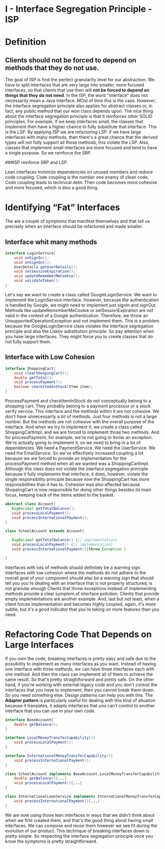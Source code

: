 <h1>I - Interface Segregation Principle - ISP</h1>

# Definition
## Clients should not be forced to depend on methods that they do not use.

The goal of ISP is find the perfect granularity level for our abstraction. We have to split interfaces that are very large into smaller, more focused interfaces, so that clients that use then will <b>not be forced to depend on things that they do not need</b>.
In the ISP, the word "interface" does not necessarily mean a Java interface. MOst of time this is the case. However, the interface segregation principle also applies for abstract classes or, in fact, any public method that our won class depends upon. The nice thing about the interface segregation principle is that it reinforces other SOLID principles. For example, if we keep interfaces small, the classes that implement then have a higher chance to fully substitute that interface. This is the LSP. By applying ISP we are refactoring LSP. if we have large interfaces with many methods, then there's a great chance that the derived types will not fully support all those methods, this violate the LSP. Also, classes that implement small interfaces are more focused and tend to have a single purpose. So we reinforce the SRP. 

###ISP reinforce SRP and LSP.

Lean interfaces minimize dependencies on unused members and reduce code coupling. Code coupling is the number one enemy of clean code. Code coupling leads to technical debt. Then code becomes more cohesive and more focused, which is also a  good thing.

# Identifying “Fat” Interfaces
The are a couple of symptoms that manifest themselves and that tell us precisely when an interface should be refactored and made smaller. 

## Interface whit many methods
```java
interface LoginService{
    void onSignIn();
    void onSignOut();
    UserDetails getUserDetails();
    void setSessionExpiration();
    void updateRememberMeCookie();
    void validateToken();
}
```
 Let's say we want to create a class called GoogleLoginService. We want to implement the LoginService interface. However, because the authentication is handled by Google, we might need to implement just signIn and signOut. Methods like updateRememberMeCookie or setSessionExpiration are not valid in the context of a Google authentication. Therefore, we throw an UnsupportedOperationException and not implement them. This is a problem because the GoogleLoginService class violates the interface segregation principle and also the Liskov substitution principle. So pay attention when you have large interfaces. They might force you to create classes that do not fully support them.

 ## Interface with Low Cohesion
 ```java
 interface ShoppingCart{
     void clearShoopingCart();
     double getTotal();
     void processPayment();
     boolean checkItemInStock(Item item);
 }
 
 ```
 ProcessPayment and checkItemInStock do not conceptually belong to a shopping cart. They probably belong to a payment processor or a stock verify service. This interface and the methods within it are not cohesive. We don't have unnecessarily a lot of methods. Just four methods is not a large number. But the methods are not cohesive with the overall purpose of the interface. And when we try to implement it, we create a class called ShoppingCartImpl, and we are forced to implement those two methods. And for processPayment, for example, we're not going to throw an exception. We're actually going to implement it, so we need to bring in a lot of dependencies. We need a PaymentService. We need the UserService. We need the EmailService. So we've effectively increased coupling a lot because we are forced to provide an implementation for the processPayment method when all we wanted was a ShoppingCartImpl. Although this class does not violate the interface segregation principle because it fully implements that interface, it does, however, violate the single responsibility principle because now the ShoppingCart has more responsibilities than it has to. Cohesion was also affected because ShoppingCart is now responsible for doing other things besides its main focus, keeping track of the items added to the basket.

 ```java
 abstract class Account{
    BigDecimal getTotalBalance();
    void processLocalPayment();
    void processInternationalPayment();
}

class SchoolAccount extends Account{

    BigDecimal getTotalBalance() {// implementation}
    void processLocalPayment() {// implementation}
    void processInternationalPayment(){throw Exception }

}
 ```

 Interfaces with lots of methods should definitely be a warning sign. Interfaces with low cohesion where the methods do not adhere to the overall goal of your component should also be a warning sign that should tell you you're dealing with an interface that is not properly structured, is not granular enough
 Clients that throw exceptions instead of implementing methods provide a clear symptom of interface pollution. Clients that provide empty implementations are another example. And, last but not least, when a client forces implementation and becomes highly coupled, again, it's more subtle, but it's a good indicator that you're taking on more features than you need.

# Refactoring Code That Depends on Large Interfaces
If you own the code, breaking interfaces is pretty easy and safe due to the possibility to implement as many interfaces as you want. Instead of having one interface with three methods, we can have three interfaces each with one method. And then the class can implement all of them to achieve the same result. So that's pretty straightforward and pretty safe.
On the other hand, if you're working with external legacy code and you don't control the interfaces that you have to implement, then you cannot break them down. So you need something else. Design patterns can help you with this. The <b>Adapter pattern</b> is particularly useful for dealing with this kind of situation because it translates, it adapts interfaces that you can't control to another interface that you can use in your own code.

```java
interface BaseAccount{
    double getBalance();
}

interface LocalMoneyTransferCapability(){
    void processLocalPayment();
}

interface InternationalMoneyTransferCapability(){
    void processInternationalPayment();
}

class SchoolAccount implements BaseAccount,LocalMoneyTransferCapability{
    double getBalance(){...}
    void processLocalPayment(){...}
}

class InternationalLoanService implements InternationalMoneyTransferCapability{
    void processInternationalPayment(){...}
}
```
We are now using those lean interfaces in ways that we didn't think about when we first created them, and that's the good thing about having small interfaces. We can compose and reuse them however we see fit during the evolution of our product. This technique of breaking interfaces down is pretty simple. So respecting the interface segregation principle once you know the symptoms is pretty straightforward.
